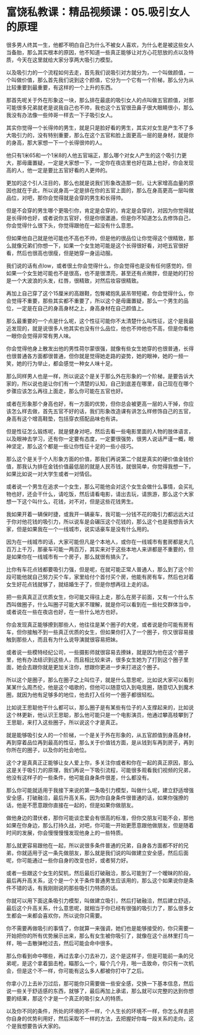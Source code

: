 # 富饶私教课：精品视频课：05.吸引女人的原理

很多男人终其一生，他都不明白自己为什么不被女人喜欢，为什么老是被这些女人当备胎，那么其实根本的原因，他不知道一些真正能够让对方心花怒放的点以及特质，今天在这里就给大家分享两大吸引力模型。

以及吸引力的一个流程如何去走，首先我们说吸引对方就分为，一个叫做颜值，一个叫做价值，那么首先我们说到这个颜值，它分为一个它有一个阶梯，那么分为从比较重要到最重要，有这样的一个上升的东西。

那首先呢关于外在形象这一块，那么排在最底的吸引女人的点叫做五官颜值，对那可能很多兄弟就老是说我自己也不帅，我也这个五官很丑鼻子很大眼睛很小，那么我没有办法像一些帅哥一样去一下子吸引女人。

其实你觉得一个长得帅的男生，就是只是脸好看的男生，其实对女生是产生不了多大吸引力的，没有特别重要，那么在这个五官和脸上面更高一层的是身材，就是你的身高，那大家想一下一个长得很帅的人。

他只有1米65和一个1米8的人他五官端正，那么哪个对女人产生的这个吸引力更大，那毋庸置疑，一定是大家想一下，一定你在夜店里也好在路上也好，你会发现高的人，他一定是要比五官好看的人更帅的。

更加的这个引人注目的，那么也就是说我们形象改造那一刻，让大家增高血量的原因也就在于此，所以说身高一定是排在你的五官上面的，那么在身高更高一层叫做品位，对吧，那你会觉得就是会穿的男生和长得帅。

但是不会穿的男生哪个更吸引你，肯定是会穿的，肯定是会穿的，对因为你觉得就是长得帅也好，或者说你五官好，但是你很邋遢，但是你不知道怎么去修饰自己，你会觉得什么很下头，你觉得跟他在一起没有什么意思。

但如果他自己就是他可能也不高也不帅，但是他的很品位让你觉得这个很精致，那么就像兄弟们你想一下，如果一个女生她可能是这个长得很好看，对吧五官很好看，然后也很高也很瘦，但是她穿一身运动服。

我们说的话有点low，或者很土你会觉得什么，你会觉得也是没有任何感觉的，但如果一个女生她可能也不是很高，也不是很漂亮，甚至还有点微胖，但是她的打扮是一个大波浪的头发，红唇，很精致，对然后妆容很精致。

再加上自己穿了这个15厘米的高跟鞋，包臀裙抱乳装吊带短裙，你会觉得什么，你会觉得不重要，那些其实都不重要了，所以这个是毋庸置疑，那么一个男生的品位，一定是在自己的身高身材之上，身高身材在自己颜值上。

那么最重要的一个点是什么呢，这个性征可能你不太清楚什么叫性征，这个是我最近发现的，就是说很多人他其实也没有什么品位，他也不帅他也不高，但是你看他一眼你会觉得非常有男人味。

你会觉得他身上散发出他的男性荷尔蒙很强，就像有些女生她穿的也很普通，长得也很普通各方面都很普通，但你就是觉得她走路的姿势，她的眼神，她的一频一笑，她的行为举止，都会感觉一种女人味十足。

那么同样男人也是一样，所以说这个是关于那么外在形象的一个阶梯，是要告诉大家的，所以说也是让你们有一个清楚的认知，自己到底差在哪里，自己现在在哪个步骤应该怎么再往上面走，那么你可能在五官也好。

或者在形象那个身高也好，有一方面的优势，但你总会被更高一层的人干掉，你应该怎么样去做，首先五官不好的话，我们形象改造课有讲怎么样修饰自己的五官，身高有这个增高鞋垫，包括穿衣搭配品味也有讲。

但是性征怎么锻炼呢，就是健身对吧，然后去看一些电影里面的人物的肢体语言，以及眼神去学习，还有你一定要有态度，一定要很强势，很男人说话严谨一概，眼神坚定，那么这个都是一些让你性征十足的一些小技巧。

那么这个是关于个人形象方面的价值，那我们再说第二个就是真实的硬价值金钱价值，那我认为排在金钱价值最低层的就是人民币钱，就很简单，你觉得我想一下，如果比如说一对大学生或者一对情侣。

或者说一个男生在追求一个女生，那么可能他会对这个女生会做什么事情，会买礼物也好，还会干什么，请吃饭，然后请看电影，请出去玩，请旅游，那么这个大家想一下这个叫什么，花钱，对不对，但是这些花钱男生。

我如果开着一辆保时捷，或我开一辆豪车，我可能一分钱不花的吸引力都远远大过于你对他花钱的吸引力，所以说车是会碾压这个花钱的，那么这个也是我想告诉大家，但是如果我在一个一线城市，说实话豪车是没有什么用的。

因为在一线城市的话，大家可能但凡是个本地人，或你在一线城市有套房都是大几百万上千万，那豪车可能一两百万，其实来对于这些本地人来讲都是不重要的，但是如果你在一线城市有一个房子，那么就很有搞头了。

比你有车花点钱都要吸引力强，但是呢，在就可能正常人普通人，那么到了这个阶段可能他就自己努力买个车，家里给付个首付买个房，他能有房有车，然后也对着女生好花点钱就够了，就结婚生子了，但是你想再往上走的话。

把一些真真正正优质女生，你可能又得往上走，那么在房子前面，又有一个什么东西叫做圈子，什么叫圈子可能大家不理解，就是你可以看到在一些社交群体当中，或者说在一些在夜店也好，在一些什么地方也好。

你会发现真正能够撩到那些人，他往往是某个圈子的大佬，或者说是你可能有房有车，但你接触不到一些真正优质的女生，但如果你打入了一个圈子，你又很容易接触到那些人，而且有为什么说导演就很容易把妹。

或者说一些模特经纪公司，一些摄影师就很容易去撩妹，就是因为他在这个圈子里，他有办法结识到这些人，而且相比较来讲，很多女生她为了打到这个圈子里面，她会去跟你就是更加关注你，想跟你更进一步来打进这个圈子。

所以这个是圈子，那么在圈子之上叫位子，就是什么意思呢，比如说大家可以看到某某什么周杰伦，他是这个唱歌的，但他可以随意切入到电竞圈，随意切入到魔术圈，就因为他有足够多的地位，他去打入任何一个圈子都很轻松。

比如说王思聪他干什么都可以，那么圈子是有某些有位子的人支撑起来的，比如说这个林更新，他认识王思聪，那么他可能只是一个电影演员，他通过攀高枝攀到了王思聪，来打入这些圈子，所以说这个才是真正。

就是能够吸引女人的一个阶梯，一个是关于外在形象的，从五官颜值到身高身材，再到穿着品位再到最高的性征，那么关于价值钱方面，是从钱到车再到房子，再到你所在的圈子，以及你的社会地位。

这个才是真真正正能够让女人爱上你，多关注你或者和你在一起的真正原因，那么这是关于吸引力的原理，我们再说一下吸引流程，可能很多观看我们视频的兄弟，他没有这样子的一些条件，他可能自身条件很差，什么都没有。

那么你可能就适用于我接下来说的第一条吸引力模型，叫做什么呢，建立舒适增强安全感，打破融洽，最后升高关系，因为你自身条件很普通的话，如果你强撩的话，他是不愿意跟你直接在一起的，但是如果你做朋友。

做他身边的潜伏者，那你可能谈恋爱会有很高的标准，但你交朋友可能不会，那他如果在你身边，那么打持久战，对吧，你可能一开始更愿意跟他做朋友，但是随着时间的发展，你会慢慢慢慢发现他身上的一些特质。

那么就更容易跟他在一起，所以说很多条件普通的兄弟，自身各方面都不好的兄弟，你就适用于这一条先做朋友，那么就是我们说的叫做建立安全感，然后后面呢，你可能通过一些你自身的改变也好，或者努力好。

或者一些跟这个女生的契机，然后最后打破融洽，那么可能到了一个暧昧的阶段，最后再升高关系，这个是一个关于条件普通男生应该用的，那么这个如果说你是条件不错的话，有我刚刚说的那些吸引力特质的话。

你就可以用下面这条吸引力模型，叫做建立吸引，然后打破融洽，然后建立舒适，最后这个升高关系，什么意思呢，就相当于你已经有很强的吸引力了，那么很多女生都会一来都会喜欢你，所以说你只需要。

你不需要再做吸引的事情了，你就算一来强调，她们也是能够接受的，你只需要一开始把你的所有优势展示出来，那么有女生被你吸引了，就像在这个丛林里打鸟一样，啪一击散弹枪过去，然后可能会命中很多。

那么你看到命中哪些，再过去拿小刀去补刀，这个是这样子，但是可能前一条的兄弟呢，是这个拿着狙击枪，瞄那么一个，瞄个几个月，啪一击致命，你只有一次机会，但是这个不一样，你可能有这么多人都被你打中了之后。

你拿小刀上去补刀过后，那可能你只需要做一些安全感，交换一下基本信息，然后说一些关于舒适感的东西，就够了，最后再加上承诺，那么就可以完整的达到你想要的结果，那这个才是一个真正的吸引女人的特质。

以及你不同的条件，所处的环境的不一样，个人生长的环境不一样，你怎么样去把你自身的优势利用好，然后采取不一样的方法，去把握好你每一段关系的走向，这个是我想要告诉大家的。

